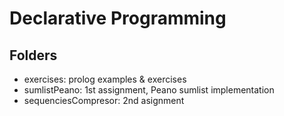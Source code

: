 # Declarative Programming

## Folders
* exercises: prolog examples & exercises
* sumlistPeano: 1st assignment, Peano sumlist implementation
* sequenciesCompresor: 2nd asignment
